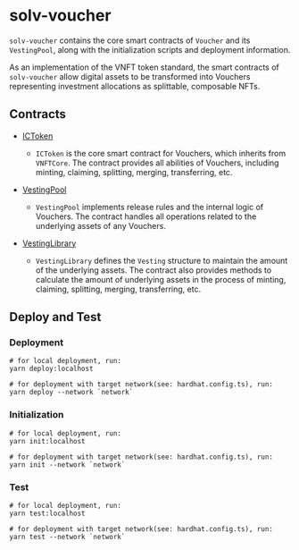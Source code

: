 # solv-voucher

`solv-voucher` contains the core smart contracts of `Voucher` and its `VestingPool`, along with the initialization scripts and deployment information. 

As an implementation of the VNFT token standard, the smart contracts of `solv-voucher` allow digital assets to be transformed into Vouchers representing investment allocations as splittable, composable NFTs.


## Contracts

- [ICToken](./contracts/ICToken.sol)

	- `ICToken` is the core smart contract for Vouchers, which inherits from `VNFTCore`. The contract provides all abilities of Vouchers, including minting, claiming, splitting, merging, transferring, etc.

- [VestingPool](./contracts/VestingPool.sol)

	- `VestingPool` implements release rules and the internal logic of Vouchers. The contract handles all operations related to the underlying assets of any Vouchers.

	
- [VestingLibrary](./contracts/library/VestingLibrary.sol)

	- `VestingLibrary` defines the `Vesting` structure to maintain the amount of the underlying assets. The contract also provides methods to calculate the amount of underlying assets in the process of minting, claiming, splitting, merging, transferring, etc.

## Deploy and Test

### Deployment

```shell
# for local deployment, run:
yarn deploy:localhost

# for deployment with target network(see: hardhat.config.ts), run:
yarn deploy --network `network`
```

### Initialization

```shell
# for local deployment, run:
yarn init:localhost

# for deployment with target network(see: hardhat.config.ts), run:
yarn init --network `network`
```

### Test

```shell
# for local deployment, run:
yarn test:localhost

# for deployment with target network(see: hardhat.config.ts), run:
yarn test --network `network`
```




